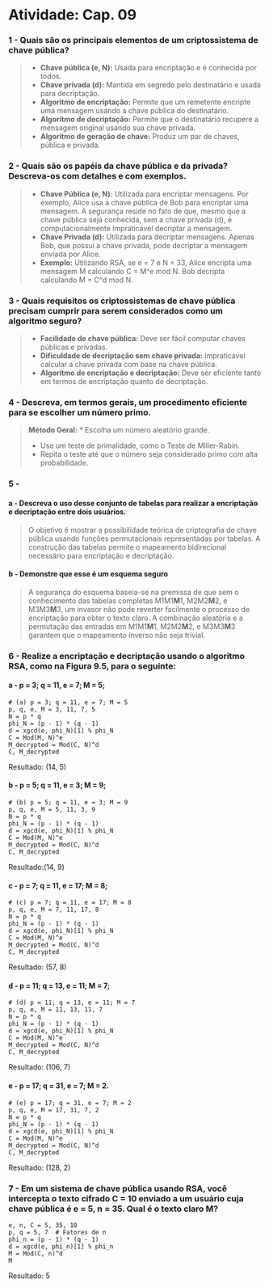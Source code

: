# Atividade: Cap. 09

### 1 - Quais são os principais elementos de um criptossistema de chave pública?

>
> * **Chave pública (e, N):** Usada para encriptação e é conhecida por todos.
> * **Chave privada (d):** Mantida em segredo pelo destinatário e usada para decriptação.
> * **Algoritmo de encriptação:** Permite que um remetente encripte uma mensagem usando a chave pública do destinatário.
> * **Algoritmo de decriptação:** Permite que o destinatário recupere a mensagem original usando sua chave privada.
> * **Algoritmo de geração de chave:** Produz um par de chaves, pública e privada.

### 2 - Quais são os papéis da chave pública e da privada? Descreva-os com detalhes e com exemplos.

>
> * **Chave Pública (e, N):** Utilizada para encriptar mensagens. Por exemplo, Alice usa a chave pública de Bob para encriptar uma mensagem. A segurança reside no fato de que, mesmo que a chave pública seja conhecida, sem a chave privada (d), é computacionalmente impraticável decriptar a mensagem.
> * **Chave Privada (d):** Utilizada para decriptar mensagens. Apenas Bob, que possui a chave privada, pode decriptar a mensagem enviada por Alice.
> * **Exemplo:** Utilizando RSA, se e = 7 e N = 33, Alice encripta uma mensagem M calculando C = M^e mod N. Bob decripta calculando M = C^d mod N.

### 3 - Quais requisitos os criptossistemas de chave pública precisam cumprir para serem considerados como um algoritmo seguro?

>
> * **Facilidade de chave pública:** Deve ser fácil computar chaves públicas e privadas.
> * **Dificuldade de decriptação sem chave privada:** Impraticável calcular a chave privada com base na chave pública.
> * **Algoritmo de encriptação e decriptação:** Deve ser eficiente tanto em termos de encriptação quanto de decriptação.

### 4 - Descreva, em termos gerais, um procedimento eficiente para se escolher um número primo.

>
>  **Método Geral:** * Escolha um número aleatório grande.
>
> * Use um teste de primalidade, como o Teste de Miller-Rabin.
> * Repita o teste até que o número seja considerado primo com alta probabilidade.

### 5 -

#### a - Descreva o uso desse conjunto de tabelas para realizar a encriptação e decriptação entre dois usuários.

> O objetivo é mostrar a possibilidade teórica de criptografia de chave pública usando funções permutacionais representadas por tabelas. A construção das tabelas permite o mapeamento bidirecional necessário para encriptação e decriptação.

#### b - Demonstre que esse é um esquema seguro

> A segurança do esquema baseia-se na premissa de que sem o conhecimento das tabelas completas M1M1**M**1, M2M2**M**2, e M3M3**M**3, um invasor não pode reverter facilmente o processo de encriptação para obter o texto claro. A combinação aleatória e a permutação das entradas em M1M1**M**1, M2M2**M**2, e M3M3**M**3 garantem que o mapeamento inverso não seja trivial.

### 6 - Realize a encriptação e decriptação usando o algoritmo RSA, como na Figura 9.5, para o seguinte:

#### a - p = 3; q = 11, e = 7; M = 5;

```
# (a) p = 3; q = 11, e = 7; M = 5
p, q, e, M = 3, 11, 7, 5
N = p * q
phi_N = (p - 1) * (q - 1)
d = xgcd(e, phi_N)[1] % phi_N
C = Mod(M, N)^e
M_decrypted = Mod(C, N)^d
C, M_decrypted
```

Resultado: (14, 5)

#### b - p = 5; q = 11, e = 3; M = 9;

```
# (b) p = 5; q = 11, e = 3; M = 9
p, q, e, M = 5, 11, 3, 9
N = p * q
phi_N = (p - 1) * (q - 1)
d = xgcd(e, phi_N)[1] % phi_N
C = Mod(M, N)^e
M_decrypted = Mod(C, N)^d
C, M_decrypted
```

Resultado:(14, 9)

#### c - p = 7; q = 11, e = 17; M = 8;

```
# (c) p = 7; q = 11, e = 17; M = 8
p, q, e, M = 7, 11, 17, 8
N = p * q
phi_N = (p - 1) * (q - 1)
d = xgcd(e, phi_N)[1] % phi_N
C = Mod(M, N)^e
M_decrypted = Mod(C, N)^d
C, M_decrypted
```

Resultado: (57, 8)

#### d - p = 11; q = 13, e = 11; M = 7;

```
# (d) p = 11; q = 13, e = 11; M = 7
p, q, e, M = 11, 13, 11, 7
N = p * q
phi_N = (p - 1) * (q - 1)
d = xgcd(e, phi_N)[1] % phi_N
C = Mod(M, N)^e
M_decrypted = Mod(C, N)^d
C, M_decrypted
```

Resultado: (106, 7)

#### e - p = 17; q = 31, e = 7; M = 2.

```
# (e) p = 17; q = 31, e = 7; M = 2
p, q, e, M = 17, 31, 7, 2
N = p * q
phi_N = (p - 1) * (q - 1)
d = xgcd(e, phi_N)[1] % phi_N
C = Mod(M, N)^e
M_decrypted = Mod(C, N)^d
C, M_decrypted
```

Resultado: (128, 2)

### 7 - Em um sistema de chave pública usando RSA, você intercepta o texto cifrado C = 10 enviado a um usuário cuja chave pública é e = 5, n = 35. Qual é o texto claro M?

```
e, n, C = 5, 35, 10
p, q = 5, 7  # Fatores de n
phi_n = (p - 1) * (q - 1)
d = xgcd(e, phi_n)[1] % phi_n
M = Mod(C, n)^d
M
```

Resultado: 5
